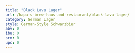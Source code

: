 ```yaml
---
title: "Black Lava Lager"
url: /hapa-s-brew-haus-and-restaurant/black-lava-lager/
category: German Lager
style: German-Style Schwarzbier
abv: 0
ibu: 0
srm: 0
upc: 0
---
```


